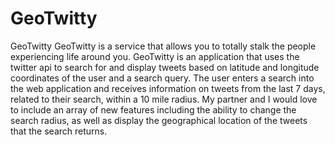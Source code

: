 # GeoTwitty
GeoTwitty
	GeoTwitty is a service that allows you to totally stalk the people experiencing life around you. GeoTwitty is an application that uses the twitter api to search for and display tweets based on latitude and longitude coordinates of the user and a search query. The user enters a search into the web application and receives information on tweets from the last 7 days, related to their search, within a 10 mile radius. My partner and I would love to include an array of new features including the ability to change the search radius, as well as display the geographical location of the tweets that the search returns.
